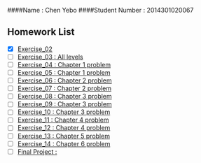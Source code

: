####Name : Chen Yebo
####Student Number : 2014301020067
## Homework List
* [x] [Exercise_02]()
* [ ] [Exercise_03 : All levels]()
* [ ] [Exercise_04 : Chapter 1 problem ]()
* [ ] [Exercise_05 : Chapter 1 problem ]()
* [ ] [Exercise_06 : Chapter 2 problem ]()
* [ ] [Exercise_07 : Chapter 2 problem ]()
* [ ] [Exercise_08 : Chapter 3 problem ]()
* [ ] [Exercise_09 : Chapter 3 problem ]()
* [ ] [Exercise_10 : Chapter 3 problem ]()
* [ ] [Exercise_11 : Chapter 4 problem ]()
* [ ] [Exercise_12 : Chapter 4 problem ]()
* [ ] [Exercise_13 : Chapter 5 problem ]()
* [ ] [Exercise_14 : Chapter 6 problem ]()
* [ ] [Final Project : ]()
